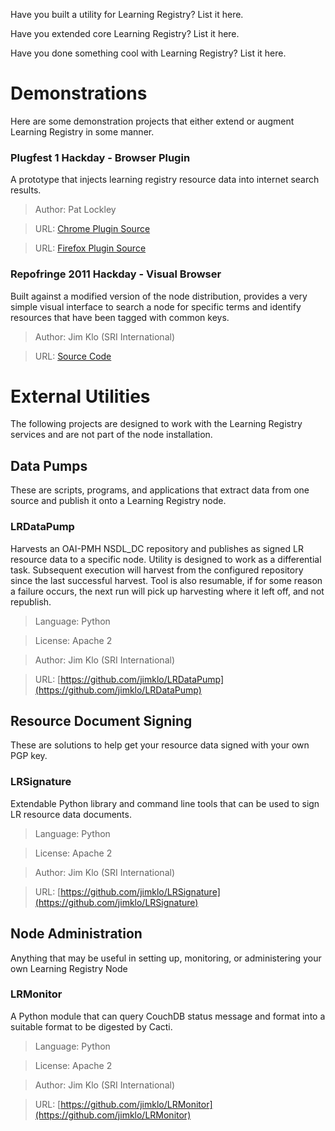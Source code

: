 Have you built a utility for Learning Registry? List it here.

Have you extended core Learning Registry? List it here.

Have you done something cool with Learning Registry? List it here.


# Demonstrations
Here are some demonstration projects that either extend or augment Learning Registry in some manner.

### Plugfest 1 Hackday - Browser Plugin
A prototype that injects learning registry resource data into internet search results.

> Author: Pat Lockley

> URL: [Chrome Plugin Source](https://github.com/patlockley/learning_registry_chrome)

> URL: [Firefox Plugin Source](https://github.com/patlockley/learning_registry_firefox)


### Repofringe 2011 Hackday - Visual Browser
Built against a modified version of the node distribution, provides a very simple visual interface to search a
node for specific terms and identify resources that have been tagged with common keys.

> Author: Jim Klo (SRI International)

> URL: [Source Code](https://github.com/jimklo/LearningRegistry/tree/RepoFringe)


# External Utilities
The following projects are designed to work with the Learning Registry services and are not part of the node installation.

## Data Pumps
These are scripts, programs, and applications that extract data from one source and publish it onto a Learning Registry node.

### LRDataPump
Harvests an OAI-PMH NSDL_DC repository and publishes as signed LR resource data to a specific node. Utility is designed to work as a differential task. Subsequent execution will harvest from the configured repository since the last successful harvest. Tool is also resumable, if for some reason a failure occurs, the next run will pick up harvesting where it left off, and not republish.

> Language: Python

> License: Apache 2

> Author: Jim Klo (SRI International)

> URL: [https://github.com/jimklo/LRDataPump](https://github.com/jimklo/LRDataPump)



## Resource Document Signing
These are solutions to help get your resource data signed with your own PGP key.

### LRSignature
Extendable Python library and command line tools that can be used to sign LR resource data documents.

> Language: Python

> License: Apache 2

> Author: Jim Klo (SRI International)

> URL: [https://github.com/jimklo/LRSignature](https://github.com/jimklo/LRSignature)



## Node Administration
Anything that may be useful in setting up, monitoring, or administering your own Learning Registry Node

### LRMonitor
A Python module that can query CouchDB status message and format into a suitable format to be digested by Cacti.

> Language: Python

> License: Apache 2

> Author: Jim Klo (SRI International)

> URL: [https://github.com/jimklo/LRMonitor](https://github.com/jimklo/LRMonitor)